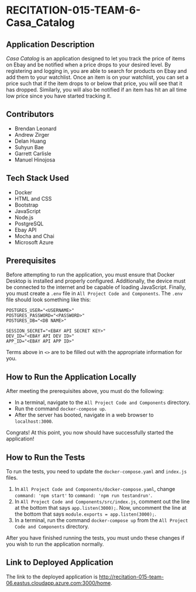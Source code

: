 # **RECITATION-015-TEAM-6-Casa_Catalog**

## **Application Description**

*Casa Catalog* is an application designed to let you track 
the price of items on Ebay and be notified when a price drops 
to your desired level. By registering and logging in, you are able
to search for products on Ebay and add them to your watchlist. 
Once an item is on your watchlist, you can set a price such that 
if the item drops to or below that price, you will see that it has dropped. 
Similarly, you will also be notified if an item has hit an all time low 
price since you have started tracking it.

## **Contributors**

- Brendan Leonard
- Andrew Zirger
- Delan Huang
- Suhyun Bae
- Garrett Carlisle
- Manuel Hinojosa

## **Tech Stack Used**

- Docker
- HTML and CSS
- Bootstrap
- JavaScript
- Node.js
- PostgreSQL
- Ebay API
- Mocha and Chai
- Microsoft Azure

## **Prerequisites**

Before attempting to run the application, you must ensure 
that Docker Desktop is installed and properly configured. 
Additionally, the device must be connected to the internet 
and be capable of loading JavaScript. Finally, you must create 
a `.env` file in `All Project Code and Components`. The `.env` 
file should look something like this:    

    POSTGRES_USER="<USERNAME>"  
    POSTGRES_PASSWORD="<PASSWORD>"  
    POSTGRES_DB="<DB NAME>"  
      
    SESSION_SECRET="<EBAY API SECRET KEY>"  
    DEV_ID="<EBAY API DEV ID>"  
    APP_ID="<EBAY API APP ID>"

Terms above in `<>` are to be filled out with the appropriate information for you.

## **How to Run the Application Locally**

After meeting the prerequisites above, you must do the following: 
- In a terminal, navigate to the `All Project Code and Components` directory.
- Run the command `docker-compose up`.
- After the server has booted, navigate in a web browser to `localhost:3000`.

Congrats! At this point, you now should have successfully started the application!

## **How to Run the Tests**

To run the tests, you need to update the `docker-compose.yaml` and `index.js` files.
1. In `All Project Code and Components/docker-compose.yaml`, change `command: 'npm start'` to `command: 'npm run testandrun'`.
2. In `All Project Code and Components/src/index.js`, comment out the line at the bottom that says `app.listen(3000);`. Now, uncomment the line at the bottom that says `module.exports = app.listen(3000);`.
3. In a terminal, run the command `docker-compose up` from the `All Project Code and Components` directory.
  
After you have finished running the tests, you must undo these changes if you wish to run the application normally.

## **Link to Deployed Application**

The link to the deployed application is http://recitation-015-team-06.eastus.cloudapp.azure.com:3000/home.
